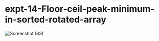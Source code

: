 # expt-14-Floor-ceil-peak-minimum-in-sorted-rotated-array
![Screenshot (83)](https://github.com/DikshaMeena03/expt-14-Floor-ceil-peak-minimum-in-sorted-rotated-array/assets/148327414/06dc5bfc-56b2-4c16-ba99-cd6b9bf0eaa0)
